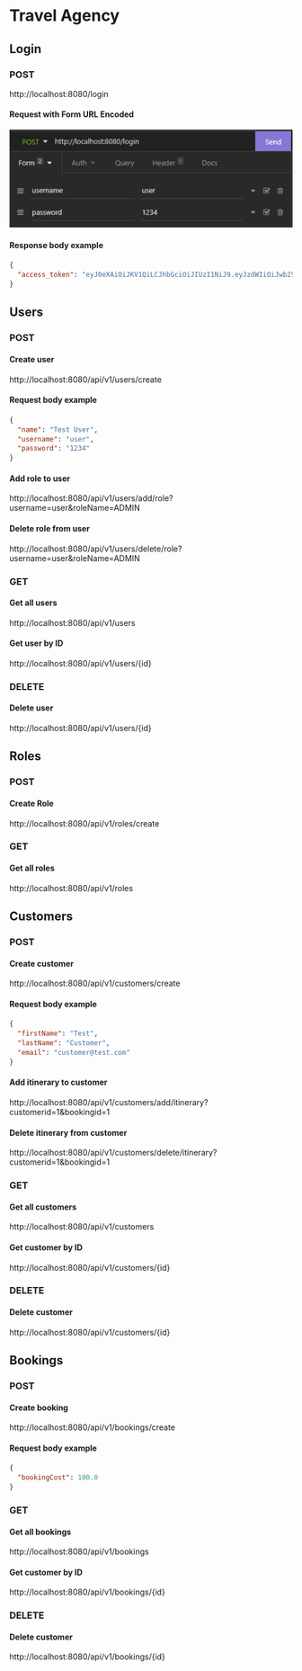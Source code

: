 # Travel Agency
## Login
### POST
http://localhost:8080/login
#### Request with Form URL Encoded
![img.png](img.png)

#### Response body example
```json
{
  "access_token": "eyJ0eXAiOiJKV1QiLCJhbGciOiJIUzI1NiJ9.eyJzdWIiOiJwb250dXMiLCJyb2xlcyI6WyJST0xFX0FETUlOIiwiUk9MRV9VU0VSIl0sImlzcyI6Imh0dHA6Ly9sb2NhbGhvc3Q6ODA4MC9sb2dpbiIsImV4cCI6MTY0MDAyMjEwNH0.NJDmynzoLVPDhaXi15SK-62qEQ4CSneSkEBngj2cUgU"
}
```
## Users
### POST
#### Create user
http://localhost:8080/api/v1/users/create
#### Request body example
```json
{
  "name": "Test User",
  "username": "user",
  "password": "1234"
}
```
#### Add role to user
http://localhost:8080/api/v1/users/add/role?username=user&roleName=ADMIN
#### Delete role from user
http://localhost:8080/api/v1/users/delete/role?username=user&roleName=ADMIN
### GET
#### Get all users
http://localhost:8080/api/v1/users
#### Get user by ID
http://localhost:8080/api/v1/users/{id}
### DELETE
#### Delete user
http://localhost:8080/api/v1/users/{id}

## Roles
### POST
#### Create Role
http://localhost:8080/api/v1/roles/create
### GET
#### Get all roles
http://localhost:8080/api/v1/roles

## Customers
### POST
#### Create customer
http://localhost:8080/api/v1/customers/create
#### Request body example
```json
{
  "firstName": "Test",
  "lastName": "Customer",
  "email": "customer@test.com"
}
```
#### Add itinerary to customer
http://localhost:8080/api/v1/customers/add/itinerary?customerid=1&bookingid=1
#### Delete itinerary from customer
http://localhost:8080/api/v1/customers/delete/itinerary?customerid=1&bookingid=1
### GET
#### Get all customers
http://localhost:8080/api/v1/customers
#### Get customer by ID
http://localhost:8080/api/v1/customers/{id}
### DELETE
#### Delete customer
http://localhost:8080/api/v1/customers/{id}

## Bookings
### POST
#### Create booking
http://localhost:8080/api/v1/bookings/create
#### Request body example
```json
{
  "bookingCost": 100.0
}
```
### GET
#### Get all bookings
http://localhost:8080/api/v1/bookings
#### Get customer by ID
http://localhost:8080/api/v1/bookings/{id}
### DELETE
#### Delete customer
http://localhost:8080/api/v1/bookings/{id}


 


